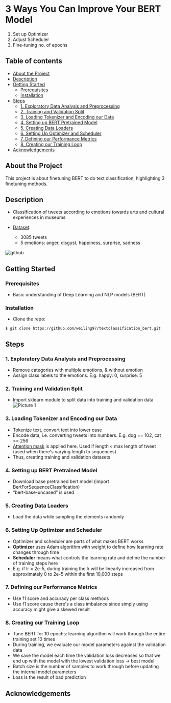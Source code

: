 # 3 Ways You Can Improve Your BERT Model

1. Set up Optimizer
2. Adjust Scheduler 
3. Fine-tuning no. of epochs

## Table of contents
* [About the Project](#about-the-project)
* [Description](#description)
* [Getting Started](#getting-started)
  + [Prerequisites](#prerequisites)
  + [Installation](#installation)
* [Steps](#steps)
  + [1. Exploratory Data Analysis and Preprocessing](#1-exploratory-data-analysis-and-preprocessing)
  + [2. Training and Validation Split](#2-training-and-validation-split)
  + [3. Loading Tokenizer and Encoding our Data](#3-loading-tokenizer-and-encoding-our-data)
  + [4. Setting up BERT Pretrained Model](#4-setting-up-bert-pretrained-model)
  + [5. Creating Data Loaders](#5-creating-data-loaders)
  + [6. Setting Up Optimizer and Scheduler](#6-setting-up-optimizer-and-scheduler)
  + [7. Defining our Performance Metrics](#7-defining-our-performance-metrics)
  + [8. Creating our Training Loop](#8-creating-our-training-loop)
* [Acknowledgements](#acknowledgements)

## About the Project
This project is about finetuning BERT to do text classification, highlighting 3 finetuning methods.

## Description
- Classification of tweets according to emotions towards arts and cultural experiences in museums

- [Dataset](https://www.kaggle.com/ashkhagan/smile-twitter-emotion-dataset):
  - 3085 tweets
  - 5 emotions: anger, disgust, happiness, surprise, sadness

![github](https://user-images.githubusercontent.com/55085035/111116043-67f05f80-85a0-11eb-8dfe-2573e1ff9985.png)

## Getting Started

### Prerequisites
- Basic understanding of Deep Learning and NLP models (BERT)

### Installation

- Clone the repo:

```
$ git clone https://github.com/weiling97/textclassification_bert.git
```

## Steps

### 1. Exploratory Data Analysis and Preprocessing
- Remove categories with multiple emotions, & without emotion
- Assign class labels to the emotions. E.g. happy: 0, surprise: 5 

### 2. Training and Validation Split
- Import sklearn module to split data into training and validation data
![Picture 1](https://user-images.githubusercontent.com/55085035/111117262-42645580-85a2-11eb-8152-583d7a672ab8.png)


### 3. Loading Tokenizer and Encoding our Data
- Tokenize text, convert text into lower case
- Encode data, i.e. converting tweets into numbers. E.g. dog == 102, cat == 256
- [Attention mask](https://github.com/huggingface/transformers/issues/205#:~:text=It%27s%20a%20mask%20to,batch%20has%20varying%20length%20sentences.) is applied here. Used if length < max length of tweet (used when there's varying length to sequences)
- Thus, creating training and validation datasets

### 4. Setting up BERT Pretrained Model
- Download base pretrained bert model (import BertForSequenceClassification)
- “bert-base-uncased” is used

### 5. Creating Data Loaders
- Load the data while sampling the elements randomly

### 6. Setting Up Optimizer and Scheduler
- Optimizer and scheduler are parts of what makes BERT works
- **Optimizer** uses Adam algorithm with weight to define how learning rate changes through time
- **Scheduler** means what controls the learning rate and define the number of training steps here
- E.g. if lr = 2e-5, during training the lr will be linearly increased from approximately 0 to 2e-5 within the first 10,000 steps

### 7. Defining our Performance Metrics
- Use f1 score and accuracy per class methods
- Use f1 score cause there's a class imbalance since simply using accuracy might give a skewed result

### 8. Creating our Training Loop
- Tune BERT for 10 epochs: learning algorithm will work through the entire training set 10 times
- During training, we evaluate our model parameters against the validation data
- We save the model each time the validation loss decreases so that we end up with the model with the lowest validation loss -> best model
- Batch size is the number of samples to work through before updating the internal model parameters
- Loss is the result of bad prediction


## Acknowledgements

